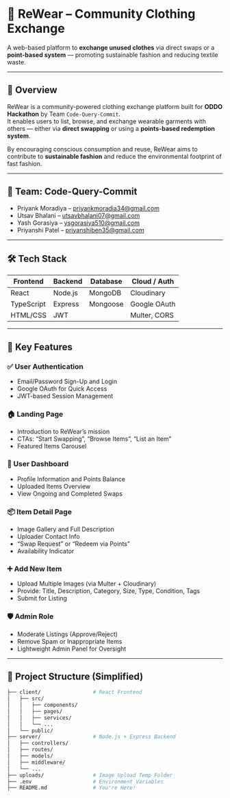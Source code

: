 # 👕 ReWear – Community Clothing Exchange

A web-based platform to **exchange unused clothes** via direct swaps or a **point-based system** — promoting sustainable fashion and reducing textile waste.

---

## 🚀 Overview

ReWear is a community-powered clothing exchange platform built for **ODDO Hackathon** by Team `Code-Query-Commit`.  
It enables users to list, browse, and exchange wearable garments with others — either via **direct swapping** or using a **points-based redemption system**.

By encouraging conscious consumption and reuse, ReWear aims to contribute to **sustainable fashion** and reduce the environmental footprint of fast fashion.

---

## 👥 Team: Code-Query-Commit

- Priyank Moradiya – [priyankmoradia34@gmail.com](mailto:priyankmoradia34@gmail.com)  
- Utsav Bhalani – [utsavbhalani07@gmail.com](mailto:utsavbhalani07@gmail.com)  
- Yash Gorasiya – [ysgorasiya510@gmail.com](mailto:ysgorasiya510@gmail.com)  
- Priyanshi Patel – [priyanshiben35@gmail.com](mailto:priyanshiben35@gmail.com)  

---

## 🛠 Tech Stack

| Frontend  | Backend | Database | Cloud / Auth |
|-----------|---------|----------|---------------|
| React     | Node.js | MongoDB  | Cloudinary    |
| TypeScript| Express | Mongoose | Google OAuth  |
| HTML/CSS  | JWT     |          | Multer, CORS  |

---

## 🌟 Key Features

### ✅ User Authentication
- Email/Password Sign-Up and Login
- Google OAuth for Quick Access
- JWT-based Session Management

### 🏠 Landing Page
- Introduction to ReWear’s mission
- CTAs: “Start Swapping”, “Browse Items”, “List an Item”
- Featured Items Carousel

### 👤 User Dashboard
- Profile Information and Points Balance
- Uploaded Items Overview
- View Ongoing and Completed Swaps

### 📦 Item Detail Page
- Image Gallery and Full Description
- Uploader Contact Info
- “Swap Request” or “Redeem via Points”
- Availability Indicator

### ➕ Add New Item
- Upload Multiple Images (via Multer + Cloudinary)
- Provide: Title, Description, Category, Size, Type, Condition, Tags
- Submit for Listing

### 🛡 Admin Role
- Moderate Listings (Approve/Reject)
- Remove Spam or Inappropriate Items
- Lightweight Admin Panel for Oversight

---

## 📁 Project Structure (Simplified)

```bash
├── client/                 # React Frontend
│   ├── src/
│   │   ├── components/
│   │   ├── pages/
│   │   ├── services/
│   │   └── ...
│   └── public/
├── server/                 # Node.js + Express Backend
│   ├── controllers/
│   ├── routes/
│   ├── models/
│   ├── middleware/
│   └── ...
├── uploads/                # Image Upload Temp Folder
├── .env                    # Environment Variables
├── README.md               # You're Here!
